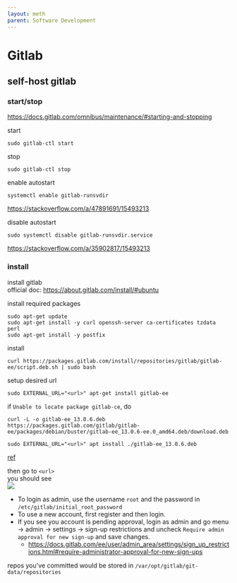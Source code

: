 ```yaml
---
layout: meth
parent: Software Development
---
```

# Gitlab

## self-host gitlab
### start/stop
<https://docs.gitlab.com/omnibus/maintenance/#starting-and-stopping>

start
```
sudo gitlab-ctl start
```

stop
```
sudo gitlab-ctl stop
```

enable autostart
```
systemctl enable gitlab-runsvdir
```
<https://stackoverflow.com/a/47891691/15493213>

disable autostart
```
sudo systemctl disable gitlab-runsvdir.service
```
<https://stackoverflow.com/a/35902817/15493213>

### install
install gitlab  
official doc: <https://about.gitlab.com/install/#ubuntu>  

install required packages
```
sudo apt-get update
sudo apt-get install -y curl openssh-server ca-certificates tzdata perl
sudo apt-get install -y postfix
```

install
```
curl https://packages.gitlab.com/install/repositories/gitlab/gitlab-ee/script.deb.sh | sudo bash
```

setup desired url
```
sudo EXTERNAL_URL="<url>" apt-get install gitlab-ee
```

if `Unable to locate package gitlab-ce`, do
```
curl -L -o gitlab-ee_13.0.6.deb https://packages.gitlab.com/gitlab/gitlab-ee/packages/debian/buster/gitlab-ee_13.0.6-ee.0_amd64.deb/download.deb

sudo EXTERNAL_URL="<url>" apt install ./gitlab-ee_13.0.6.deb
```
[ref](https://gitlab.com/gitlab-org/omnibus-gitlab/-/issues/5176#note_352348985)

then go to `<url>`  
you should see  
![](https://i.imgur.com/AHK8MCg.png)

- To login as admin, use the username `root` and the password in `/etc/gitlab/initial_root_password`
- To use a new account, first register and then login.
- If you see you account is pending approval, login as admin and go menu → admin → settings → sign-up restrictions and uncheck `Require admin approval for new sign-up` and save changes.    
	- <https://docs.gitlab.com/ee/user/admin_area/settings/sign_up_restrictions.html#require-administrator-approval-for-new-sign-ups>

repos you've committed would be stored in `/var/opt/gitlab/git-data/repositories`